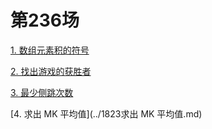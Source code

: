 # 第236场

[1. 数组元素积的符号](../1820数组元素积的符号.md)

[2. 找出游戏的获胜者](../1821找出游戏的获胜者.md)

[3. 最少侧跳次数](../1822最少侧跳次数.md)

[4. 求出 MK 平均值](../1823求出 MK 平均值.md)